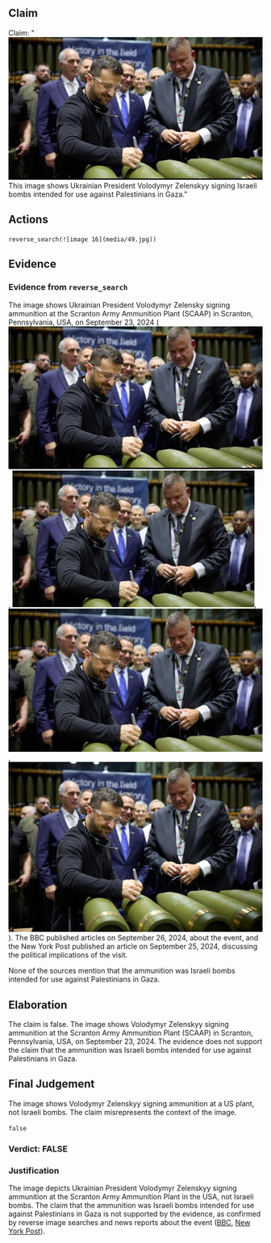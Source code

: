 ## Claim
Claim: "![image 16](media/49.jpg) This image shows Ukrainian President Volodymyr Zelenskyy signing Israeli bombs intended for use against Palestinians in Gaza."

## Actions
```
reverse_search(![image 16](media/49.jpg))
```

## Evidence
### Evidence from `reverse_search`
The image shows Ukrainian President Volodymyr Zelensky signing ammunition at the Scranton Army Ammunition Plant (SCAAP) in Scranton, Pennsylvania, USA, on September 23, 2024 (![image 16](media/49.jpg), ![image 954](media/2025-08-06_18-18-1754504302-187821.jpg), ![image 960](media/2025-08-06_18-18-1754504308-548113.jpg), ![image 963](media/2025-08-06_18-18-1754504311-967303.jpg)). The BBC published articles on September 26, 2024, about the event, and the New York Post published an article on September 25, 2024, discussing the political implications of the visit.

None of the sources mention that the ammunition was Israeli bombs intended for use against Palestinians in Gaza.


## Elaboration
The claim is false. The image shows Volodymyr Zelenskyy signing ammunition at the Scranton Army Ammunition Plant (SCAAP) in Scranton, Pennsylvania, USA, on September 23, 2024. The evidence does not support the claim that the ammunition was Israeli bombs intended for use against Palestinians in Gaza.


## Final Judgement
The image shows Volodymyr Zelenskyy signing ammunition at a US plant, not Israeli bombs. The claim misrepresents the context of the image.

`false`

### Verdict: FALSE

### Justification
The image depicts Ukrainian President Volodymyr Zelenskyy signing ammunition at the Scranton Army Ammunition Plant in the USA, not Israeli bombs. The claim that the ammunition was Israeli bombs intended for use against Palestinians in Gaza is not supported by the evidence, as confirmed by reverse image searches and news reports about the event ([BBC](https://www.bbc.com/), [New York Post](https://nypost.com/)).

